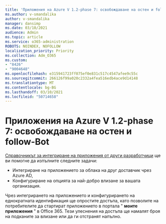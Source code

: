 ```yaml
---
title: 'Приложения на Azure V 1.2-phase 7: освобождаване на остен и follow-Bot'
ms.author: v-smandalika
author: v-smandalika
manager: dansimp
ms.date: 03/10/2021
audience: Admin
ms.topic: article
ms.service: o365-administration
ROBOTS: NOINDEX, NOFOLLOW
localization_priority: Priority
ms.collection: Adm_O365
ms.custom:
- "8426"
- "9004648"
ms.openlocfilehash: e315941723ff075ef0e831c517c4547afee9c55c
ms.sourcegitcommit: 266126f99a020c2332a4fea516edb4ace9d14148
ms.translationtype: MT
ms.contentlocale: bg-BG
ms.lasthandoff: 03/10/2021
ms.locfileid: "50714658"
---
```

# <a name="azure-apps-v12---phase-7-prod-release-and-followup---bot"></a>Приложения на Azure V 1.2-phase 7: освобождаване на остен и follow-Bot

[Справочникът за интегриране на приложения от други разработчици](https://admin.microsoft.com/AdminPortal/Home) ще ви помогне да изпълните следните задачи: 
- Интегриране на приложението за облака на друг доставчик чрез Azure AD, 
- Конфигуриране на опцията за най-добро влизане за вашата организация.

Чрез интегрирането на приложението и конфигурирането на еднократната идентификация ще опростите достъпа, като позволите на потребителите да стартират приложението в портала " **моите приложения** " в Office 365. Тези улеснения на достъпа ще намалят броя на подканите за влизане или да ги отстранят напълно.
